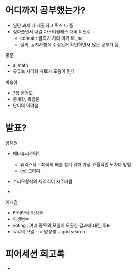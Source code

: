 

# 어디까지 공부했는가?
- 일단 과제 다 제출하고 퀴즈 다 품
- 심화풀면서 내일 마스터클래스 대비
이현주 :
	- concat : 결측치 처리 이거 fill_na
	- 질의, 공지사항에 수정된거 확인하면서 많은 공부가 됨.

홍훈
- ai math 
- 유튜브 시각화 자료가 도움이 된다

박승아
- 7장 반정도
- 통계학, 확률론
- 단어의 어려움

# 발표?
장재원
- 메타휴리스틱?
	- 휴리스틱 - 최적의 해를 찾기 위해 가장 효율적인 노가다 방법
	- ex) 그리디

- 수리모형식의 제약식이 자주바뀜
- 

이재권
- 타이타닉-앙상블
- 파생변수
- voting : 여러 종류의 모델이 도출한 결과에 대한 투표
- 각각의 모델 --> 앙상블  + grid search



# 피어세션 회고록
- 